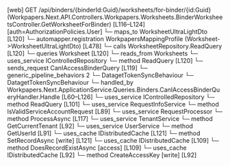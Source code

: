[web] GET /api/binders/{binderId:Guid}/worksheets/for-binder/{id:Guid}  (Workpapers.Next.API.Controllers.Workpapers.Worksheets.BinderWorksheetsController.GetWorksheetForBinder)  [L116–L124] [auth=AuthorizationPolicies.User]
  └─ maps_to WorksheetUltraLightDto [L120]
    └─ automapper.registration WorkpapersMappingProfile (Worksheet->WorksheetUltraLightDto) [L478]
  └─ calls WorksheetRepository.ReadQuery [L120]
  └─ queries Worksheet [L120]
    └─ reads_from Worksheets
  └─ uses_service IControlledRepository<Worksheet>
    └─ method ReadQuery [L120]
  └─ sends_request CanIAccessBinderQuery [L119]
    └─ generic_pipeline_behaviors 2
      └─ DatagetTokenSyncBehaviour
      └─ DatagetTokenSyncBehaviour
    └─ handled_by Workpapers.Next.ApplicationService.Queries.Binders.CanIAccessBinderQueryHandler.Handle [L60–L126]
      └─ uses_service IControlledRepository<Binder>
        └─ method ReadQuery [L101]
      └─ uses_service RequestInfoService
        └─ method IsValidServiceAccountRequest [L89]
      └─ uses_service RequestProcessor
        └─ method ProcessAsync [L117]
      └─ uses_service TenantService
        └─ method GetCurrentTenant [L92]
      └─ uses_service UserService
        └─ method GetUserId [L91]
      └─ uses_cache IDistributedCache [L121]
        └─ method SetRecordAsync [write] [L121]
      └─ uses_cache IDistributedCache [L109]
        └─ method DoesRecordExistAsync [access] [L109]
      └─ uses_cache IDistributedCache [L92]
        └─ method CreateAccessKey [write] [L92]


